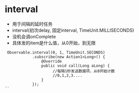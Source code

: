 # interval

 - 用于间隔的延时任务
- interval(初次delay, 固定interval, TimeUnit.MILLISECONDS)
- 没机会调onComplete
- 具体发的item是什么值，从0开始，到无限


```
 Observable.interval(0, 1, TimeUnit.SECONDS)
            .subscribe(new Action1<Long>() {
                @Override
                public void call(Long aLong) {
                     //每隔1秒发送数据项，从0开始计数
                     //0,1,2,3....
                }
            });
``